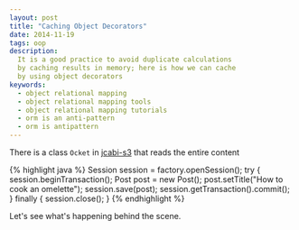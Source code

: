 ```yaml
---
layout: post
title: "Caching Object Decorators"
date: 2014-11-19
tags: oop
description:
  It is a good practice to avoid duplicate calculations
  by caching results in memory; here is how we can cache
  by using object decorators
keywords:
  - object relational mapping
  - object relational mapping tools
  - object relational mapping tutorials
  - orm is an anti-pattern
  - orm is antipattern
---
```


There is a class `Ocket` in [jcabi-s3](http://s3.jcabi.com) that reads
the entire content

<!--more-->

{% highlight java %}
Session session = factory.openSession();
try {
  session.beginTransaction();
  Post post = new Post();
  post.setTitle("How to cook an omelette");
  session.save(post);
  session.getTransaction().commit();
} finally {
  session.close();
}
{% endhighlight %}

Let's see what's happening behind the scene.
